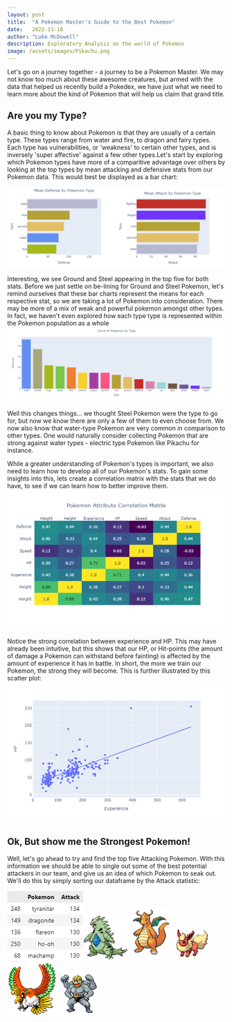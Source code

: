 ```yaml
---
layout: post
title:  "A Pokemon Master's Guide to the Best Pokemon"
date:   2022-11-18
author: "Luke McDowell"
description: Exploratory Analysis on the world of Pokemon
image: /assets/images/Pikachu.png
---
```



Let's go on a journey together - a journey to be a Pokemon Master. We may not know too much about these awesome creatures, but armed with the data that helped us recently build a Pokedex, we have just what we need to learn more about the kind of Pokemon that will help us claim that grand title. 


## Are you my Type?
A basic thing to know about Pokemon is that they are usually of a certain type. These types range from water and fire, to dragon and fairy types. Each type has vulnerabilities, or 'weakness' to certain other types, and is inversely 'super affective' against a few other types.Let's start by exploring which Pokemon types  have more of a comparitive advantage over others by looking at the top types by mean attacking and defensive stats from our Pokemon data. This would best be displayed as a bar chart:

![image:](https://github.com/Redskywalker7/stat386-projects/blob/main/assets/images/Plots.png?raw=true)

Interesting, we see Ground and Steel appearing in the top five for both stats. Before we just settle on be-lining for Ground and Steel Pokemon, let's remind ourselves that these bar charts represent the means for each respective stat, so we are taking a lot of Pokemon into consideration. There may be more of a mix of weak and powerful pokemon amongst other types. In fact, we haven't even explored how each type type is represented within the Pokemon population as a whole
![image:](https://github.com/Redskywalker7/stat386-projects/blob/main/assets/images/Types.png?raw=true)

Well this changes things... we thought Steel Pokemon were the type to go for, but now we know there are only a few of them to even choose from. We now also know that water-type Pokemon are very common in comparison to other types. One would naturally consider collecting Pokemon that are strong against water types -  electric type Pokemon like Pikachu for instance.

While a greater understanding of Pokemon's types is important, we also need to learn how to develop all of our Pokemon's stats. To gain some insights into this, lets create a correlation matrix with the stats that we do have, to see if we can learn how to better improve them.
![image:](https://github.com/Redskywalker7/stat386-projects/blob/main/assets/images/Matrix.png?raw=true)

Notice the strong correlation between experience and HP. This may have already been intuitive, but this shows that our HP, or Hit-points (the amount of damage a Pokemon can withstand before fainting) is affected by the amount of experience it has in battle. In short, the more we train our Pokemon, the strong they will become. This is further illustrated by this scatter plot:
![image:](https://github.com/Redskywalker7/stat386-projects/blob/main/assets/images/Scatter.png?raw=true)


## Ok, But show me the Strongest Pokemon!
Well, let's go ahead to try and find the top five Attacking Pokemon. With this information we should be able to single out some of the best potential attackers in our team, and give us an idea of which Pokemon to seak out. We'll do this by simply sorting our dataframe by the Attack statistic:

![image:](https://github.com/Redskywalker7/stat386-projects/blob/main/assets/images/Top5.png?raw=true)![image:](https://github.com/Redskywalker7/stat386-projects/blob/main/assets/images/tyranitar.png?raw=true)![image:](https://github.com/Redskywalker7/stat386-projects/blob/main/assets/images/dragonite.png?raw=true)![image:](https://github.com/Redskywalker7/stat386-projects/blob/main/assets/images/flareon.png?raw=true)![image:](https://github.com/Redskywalker7/stat386-projects/blob/main/assets/images/hooh.png?raw=true)![image:](https://github.com/Redskywalker7/stat386-projects/blob/main/assets/images/machamp.png?raw=true)

